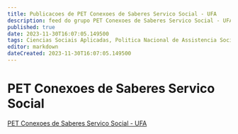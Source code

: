 ```yaml
---
title: Publicacoes de PET Conexoes de Saberes Servico Social - UFA
description: feed do grupo PET Conexoes de Saberes Servico Social - UFA
published: true
date: 2023-11-30T16:07:05.149500
tags: Ciencias Sociais Aplicadas, Politica Nacional de Assistencia Social (PNAS)
editor: markdown
dateCreated: 2023-11-30T16:07:05.149500
---
```


# PET Conexoes de Saberes Servico Social
[PET Conexoes de Saberes Servico Social - UFA](/grupo/2PETConexoesdeSaberesServicoSocialUFA.md)
